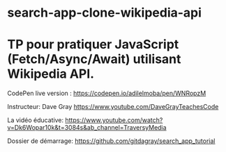 # search-app-clone-wikipedia-api
# TP pour pratiquer JavaScript (Fetch/Async/Await) utilisant Wikipedia API.
CodePen live version : https://codepen.io/adilelmoba/pen/WNRopzM

Instructeur: Dave Gray
https://www.youtube.com/DaveGrayTeachesCode

La vidéo éducative: 
https://www.youtube.com/watch?v=Dk6Wopar10k&t=3084s&ab_channel=TraversyMedia

Dossier de démarrage: https://github.com/gitdagray/search_app_tutorial
